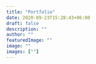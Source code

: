 ```yaml
---
title: "Portfolio"
date: 2020-09-23T15:28:43+06:00
draft: false
description: ""
author: ""
featuredImage: ""
image: ""
images: [""]
---
```

